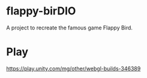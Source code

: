 # flappy-birDIO
 A project to recreate the famous game Flappy Bird.
# Play
https://play.unity.com/mg/other/webgl-builds-346389
